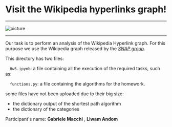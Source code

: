 
# Visit the Wikipedia hyperlinks graph!

***
![picture](C:\Users\gabbr\Desktop\Hw5-Gr10)
***
Our task is to perform an analysis of the Wikipedia Hyperlink graph. For this purpose we use the Wikipedia graph released by the _[SNAP group](https://drive.google.com/file/d/1ghPJ4g6XMCUDFQ2JPqAVveLyytG8gBfL/view)_.

This directory has two files: 

&emsp;`Hw5.ipynb`: a file containing all the execution of the required tasks, such as:  

&emsp;`functions.py`: a file containing the algorithms for the homework. 

some files have not been uploaded due to their big size:
- the dictionary output of the shortest path algorithm
- the dictionary of the categories

Participant's name: **Gabriele Macchi** , **Liwam Andom** 

